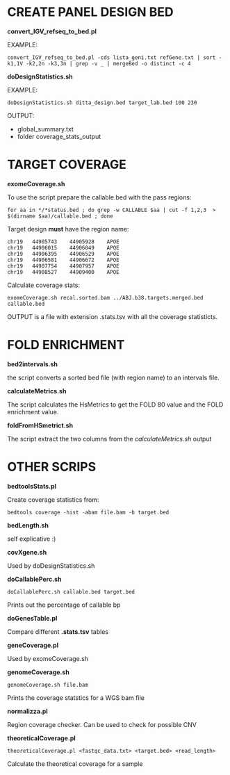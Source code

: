 CREATE PANEL DESIGN BED
=======================

**convert_IGV_refseq_to_bed.pl**

EXAMPLE:

    convert_IGV_refseq_to_bed.pl -cds lista_geni.txt refGene.txt | sort -k1,1V -k2,2n -k3,3n | grep -v _ | mergeBed -o distinct -c 4

**doDesignStatistics.sh**

EXAMPLE:

    doDesignStatistics.sh ditta_design.bed target_lab.bed 100 230

OUTPUT:

   * global_summary.txt
   * folder coverage_stats_output


TARGET COVERAGE
===============

**exomeCoverage.sh**

To use the script prepare the callable.bed with the pass regions:

    for aa in */*status.bed ; do grep -w CALLABLE $aa | cut -f 1,2,3  > $(dirname $aa)/callable.bed ; done

Target design **must** have the region name:

    chr19	44905743	44905928	APOE
    chr19	44906015	44906049	APOE
    chr19	44906395	44906529	APOE
    chr19	44906581	44906672	APOE
    chr19	44907754	44907957	APOE
    chr19	44908527	44909400	APOE

Calculate coverage stats:

    exomeCoverage.sh recal.sorted.bam ../ABJ.b38.targets.merged.bed callable.bed

OUTPUT is a file with extension .stats.tsv with all the coverage statisticts.


FOLD ENRICHMENT
===============

**bed2intervals.sh**

the script converts a sorted bed file (with region name) to an intervals file.

**calculateMetrics.sh**

The script calculates the HsMetrics to get the FOLD 80 value and the FOLD enrichment value.

**foldFromHSmetrict.sh**

The script extract the two columns from the *calculateMetrics.sh* output


OTHER SCRIPS
============

**bedtoolsStats.pl**

Create coverage statistics from:

    bedtools coverage -hist -abam file.bam -b target.bed


**bedLength.sh**

self explicative :)


**covXgene.sh**

Used by doDesignStatistics.sh


**doCallablePerc.sh**

    doCallablePerc.sh callable.bed target.bed

Prints out the percentage of callable bp


**doGenesTable.pl**

Compare different **.stats.tsv** tables


**geneCoverage.pl**

Used by exomeCoverage.sh


**genomeCoverage.sh**

    genomeCoverage.sh file.bam

Prints the coverage statstics for a WGS bam file


**normalizza.pl**

Region coverage checker. Can be used to check for possible CNV


**theoreticalCoverage.pl**

    theoreticalCoverage.pl <fastqc_data.txt> <target.bed> <read_length>

Calculate the theoretical coverage for a sample

